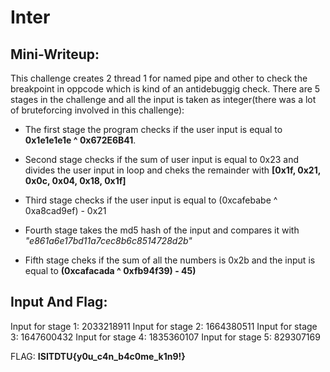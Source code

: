# Inter

## Mini-Writeup:

This challenge creates 2 thread 1 for named pipe and other to check the breakpoint in oppcode which is kind of an antidebuggig check.
There are 5 stages in the challenge and all the input is taken as integer(there was a lot of bruteforcing involved in this challenge):

* The first stage the program checks if the user input is equal to **0x1e1e1e1e ^ 0x672E6B41**.
* Second stage checks if the sum of user input is equal to 0x23 and divides the user input in loop and cheks the remainder with **[0x1f, 0x21, 0x0c, 0x04, 0x18, 0x1f]**

* Third stage checks if the user input is equal to (0xcafebabe ^ 0xa8cad9ef) - 0x21

* Fourth stage takes the md5 hash of the input and compares it with *"e861a6e17bd11a7cec8b6c8514728d2b"*

* Fifth stage cheks if the sum of all the numbers is 0x2b and the input is equal to **(0xcafacada ^ 0xfb94f39) - 45)**


## Input And Flag:
Input for stage 1: 2033218911
Input for stage 2: 1664380511
Input for stage 3: 1647600432
Input for stage 4: 1835360107
Input for stage 5: 829307169

FLAG: **ISITDTU{y0u_c4n_b4c0me_k1n9!}**
